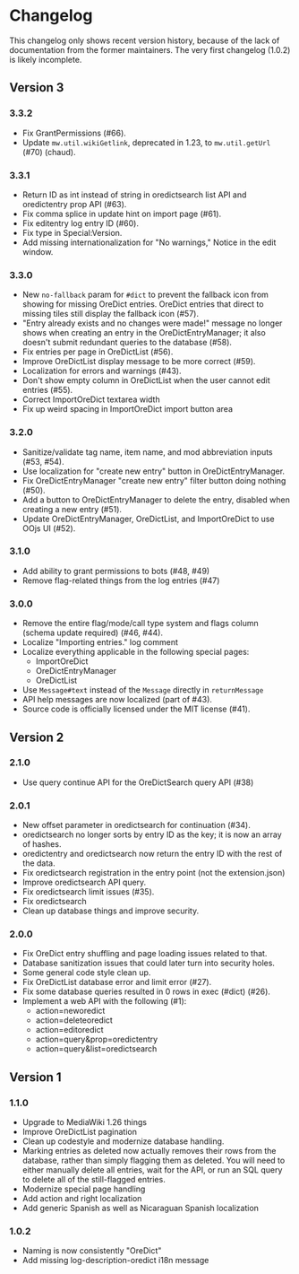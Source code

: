# Changelog
This changelog only shows recent version history, because of the lack of documentation from the former maintainers. The very first changelog (1.0.2) is likely incomplete.

## Version 3
### 3.3.2
* Fix GrantPermissions (#66).
* Update `mw.util.wikiGetlink`, deprecated in 1.23, to `mw.util.getUrl` (#70) (chaud).

### 3.3.1
* Return ID as int instead of string in oredictsearch list API and oredictentry prop API (#63).
* Fix comma splice in update hint on import page (#61).
* Fix editentry log entry ID (#60).
* Fix type in Special:Version.
* Add missing internationalization for "No warnings," Notice in the edit window.

### 3.3.0
* New `no-fallback` param for `#dict` to prevent the fallback icon from showing for missing OreDict entries. OreDict entries that direct to missing tiles still display the fallback icon (#57).
* "Entry already exists and no changes were made!" message no longer shows when creating an entry in the OreDictEntryManager; it also doesn't submit redundant queries to the database (#58).
* Fix entries per page in OreDictList (#56).
* Improve OreDictList display message to be more correct (#59).
* Localization for errors and warnings (#43).
* Don't show empty column in OreDictList when the user cannot edit entries (#55).
* Correct ImportOreDict textarea width
* Fix up weird spacing in ImportOreDict import button area

### 3.2.0
* Sanitize/validate tag name, item name, and mod abbreviation inputs (#53, #54).
* Use localization for "create new entry" button in OreDictEntryManager.
* Fix OreDictEntryManager "create new entry" filter button doing nothing (#50).
* Add a button to OreDictEntryManager to delete the entry, disabled when creating a new entry (#51).
* Update OreDictEntryManager, OreDictList, and ImportOreDict to use OOjs UI (#52).

### 3.1.0
* Add ability to grant permissions to bots (#48, #49)
* Remove flag-related things from the log entries (#47)

### 3.0.0
* Remove the entire flag/mode/call type system and flags column (schema update required) (#46, #44).
* Localize "Importing entries." log comment
* Localize everything applicable in the following special pages:
  * ImportOreDict
  * OreDictEntryManager
  * OreDictList
* Use `Message#text` instead of the `Message` directly in `returnMessage`
* API help messages are now localized (part of #43).
* Source code is officially licensed under the MIT license (#41).

## Version 2
### 2.1.0
* Use query continue API for the OreDictSearch query API (#38)

### 2.0.1
* New offset parameter in oredictsearch for continuation (#34).
* oredictsearch no longer sorts by entry ID as the key; it is now an array of hashes.
* oredictentry and oredictsearch now return the entry ID with the rest of the data.
* Fix oredictsearch registration in the entry point (not the extension.json)
* Improve oredictsearch API query.
* Fix oredictsearch limit issues (#35).
* Fix oredictsearch
* Clean up database things and improve security.

### 2.0.0
* Fix OreDict entry shuffling and page loading issues related to that.
* Database sanitization issues that could later turn into security holes.
* Some general code style clean up.
* Fix OreDictList database error and limit error (#27).
* Fix some database queries resulted in 0 rows in exec (#dict) (#26).
* Implement a web API with the following (#1):
  * action=neworedict
  * action=deleteoredict
  * action=editoredict
  * action=query&prop=oredictentry
  * action=query&list=oredictsearch

## Version 1
### 1.1.0
* Upgrade to MediaWiki 1.26 things
* Improve OreDictList pagination
* Clean up codestyle and modernize database handling.
* Marking entries as deleted now actually removes their rows from the database, rather than simply flagging them as deleted. You will need to either manually delete all entries, wait for the API, or run an SQL query to delete all of the still-flagged entries.
* Modernize special page handling
* Add action and right localization
* Add generic Spanish as well as Nicaraguan Spanish localization

### 1.0.2
* Naming is now consistently "OreDict"
* Add missing log-description-oredict i18n message
